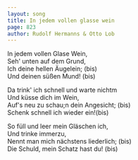 ```yaml
---
layout: song
title: In jedem vollen glasse wein
page: 823
author: Rudolf Hermanns & Otto Lob
---
```


In jedem vollen Glase Wein,  
Seh' unten auf dem Grund,  
Ich deine hellen Äugelein; (bis)  
Und deinen süßen Mund! (bis)  

Da trink' ich schnell und warte nichtm  
Und küsse dich im Wein,  
Auf's neu zu schau;n dein Angesicht; (bis)  
Schenk schnell ich wieder ein!(bis)  

So füll und leer mein Gläschen ich,  
Und trinke immerzu,  
Nennt man mich nächstens liederlich; (bis)  
Die Schuld, mein Schatz hast du! (bis)  
